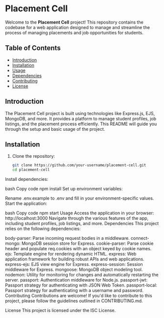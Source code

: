 # Placement Cell

Welcome to the **Placement Cell** project! This repository contains the codebase for a web application designed to manage and streamline the process of managing placements and job opportunities for students.

## Table of Contents

- [Introduction](#introduction)
- [Installation](#installation)
- [Usage](#usage)
- [Dependencies](#dependencies)
- [Contributing](#contributing)
- [License](#license)

## Introduction

The Placement Cell project is built using technologies like Express.js, EJS, MongoDB, and more. It provides a platform to manage student profiles, job listings, and the placement process efficiently. This README will guide you through the setup and basic usage of the project.

## Installation

1. Clone the repository:
   ```bash
   git clone https://github.com/your-username/placement-cell.git
   cd placement-cell
Install dependencies:

bash
Copy code
npm install
Set up environment variables:

Rename .env.example to .env and fill in your environment-specific values.
Start the application:

bash
Copy code
npm start
Usage
Access the application in your browser: http://localhost:3000
Navigate through the various features of the app, including student profiles, job listings, and more.
Dependencies
This project relies on the following dependencies:

body-parser: Parse incoming request bodies in a middleware.
connect-mongo: MongoDB session store for Express.
cookie-parser: Parse cookie header and populate req.cookies with an object keyed by cookie names.
ejs: Template engine for rendering dynamic HTML.
express: Web application framework for building robust APIs and web applications.
express-ejs: EJS view engine for Express.
express-session: Session middleware for Express.
mongoose: MongoDB object modeling tool.
nodemon: Utility for monitoring for changes and automatically restarting the server.
passport: Authentication middleware for Node.js.
passport-jwt: Passport strategy for authenticating with JSON Web Token.
passport-local: Passport strategy for authenticating with a username and password.
Contributing
Contributions are welcome! If you'd like to contribute to this project, please follow the guidelines outlined in CONTRIBUTING.md.

License
This project is licensed under the ISC License.
